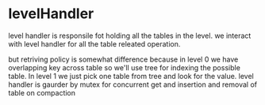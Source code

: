 # levelHandler 
level handler is responsile fot holding all the tables in the level. we interact with level handler for all the table releated operation.

but retriving policy is somewhat difference because in level 0 we have overlapping key across table so we'll use tree for indexing the possible table. In level 1 we just pick one table from tree and look for the value. level handler is gaurder by mutex for concurrent get and insertion and removal of table on compaction

